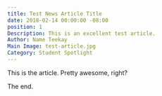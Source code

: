 ```yaml
---
title: Test News Article Title
date: 2018-02-14 00:00:00 -08:00
position: 1
Description: This is an excellent test article.
Author: Name Teekay
Main Image: test-article.jpg
Category: Student Spotlight
---
```


This is the article. Pretty awesome, right?

The end.
